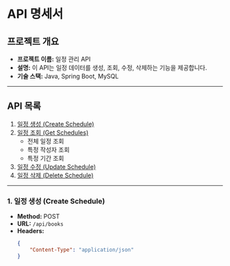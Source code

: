 # API 명세서

## 프로젝트 개요
- **프로젝트 이름:** 일정 관리 API
- **설명:** 이 API는 일정 데이터를 생성, 조회, 수정, 삭제하는 기능을 제공합니다.
- **기술 스택:** Java, Spring Boot, MySQL

---

## API 목록
1. [일정 생성 (Create Schedule)](#1-일정-생성-create-schedule)
2. [일정 조회 (Get Schedules)](#2-일정-조회-get-schedules)
   - 전체 일정 조회
   - 특정 작성자 조회
   - 특정 기간 조회
3. [일정 수정 (Update Schedule)](#3-일정-수정-update-schedule)
4. [일정 삭제 (Delete Schedule)](#4-일정-삭제-delete-schedule)

---

### **1. 일정 생성 (Create Schedule)**

- **Method:** POST
- **URL:** `/api/books`
- **Headers:**
  ```json
  {
      "Content-Type": "application/json"
  }






